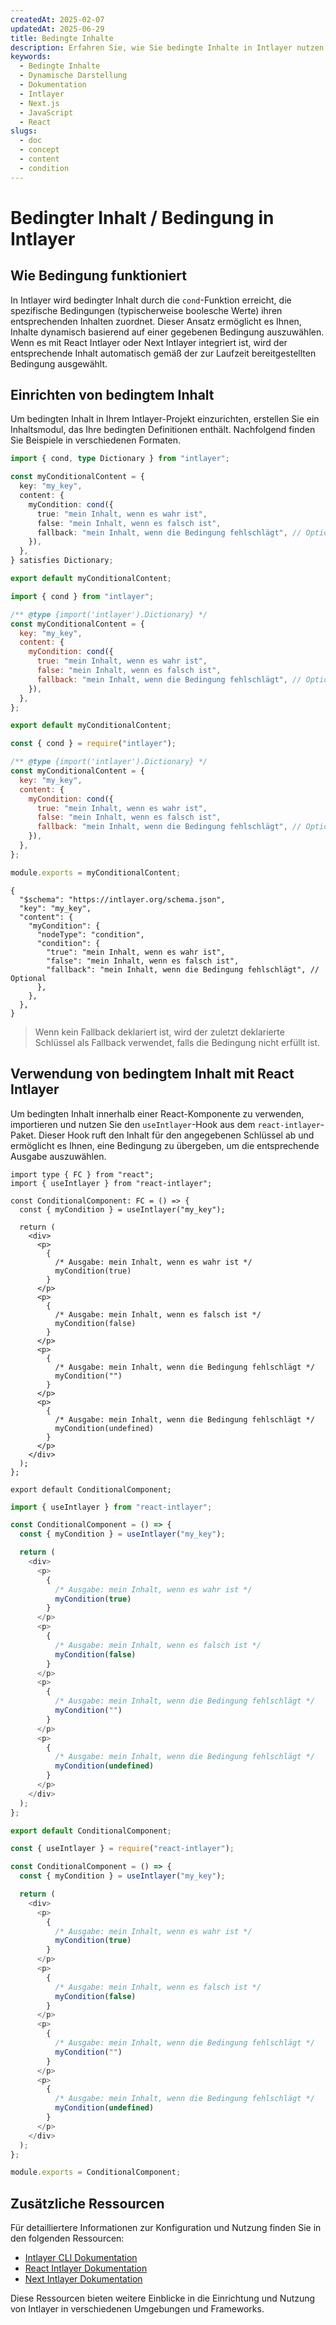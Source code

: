 ```yaml
---
createdAt: 2025-02-07
updatedAt: 2025-06-29
title: Bedingte Inhalte
description: Erfahren Sie, wie Sie bedingte Inhalte in Intlayer nutzen können, um Inhalte dynamisch basierend auf bestimmten Bedingungen anzuzeigen. Folgen Sie dieser Dokumentation, um Bedingungen effizient in Ihr Projekt zu integrieren.
keywords:
  - Bedingte Inhalte
  - Dynamische Darstellung
  - Dokumentation
  - Intlayer
  - Next.js
  - JavaScript
  - React
slugs:
  - doc
  - concept
  - content
  - condition
---
```


# Bedingter Inhalt / Bedingung in Intlayer

## Wie Bedingung funktioniert

In Intlayer wird bedingter Inhalt durch die `cond`-Funktion erreicht, die spezifische Bedingungen (typischerweise boolesche Werte) ihren entsprechenden Inhalten zuordnet. Dieser Ansatz ermöglicht es Ihnen, Inhalte dynamisch basierend auf einer gegebenen Bedingung auszuwählen. Wenn es mit React Intlayer oder Next Intlayer integriert ist, wird der entsprechende Inhalt automatisch gemäß der zur Laufzeit bereitgestellten Bedingung ausgewählt.

## Einrichten von bedingtem Inhalt

Um bedingten Inhalt in Ihrem Intlayer-Projekt einzurichten, erstellen Sie ein Inhaltsmodul, das Ihre bedingten Definitionen enthält. Nachfolgend finden Sie Beispiele in verschiedenen Formaten.

```typescript fileName="**/*.content.ts" contentDeclarationFormat="typescript"
import { cond, type Dictionary } from "intlayer";

const myConditionalContent = {
  key: "my_key",
  content: {
    myCondition: cond({
      true: "mein Inhalt, wenn es wahr ist",
      false: "mein Inhalt, wenn es falsch ist",
      fallback: "mein Inhalt, wenn die Bedingung fehlschlägt", // Optional
    }),
  },
} satisfies Dictionary;

export default myConditionalContent;
```

```javascript fileName="**/*.content.mjs" contentDeclarationFormat="esm"
import { cond } from "intlayer";

/** @type {import('intlayer').Dictionary} */
const myConditionalContent = {
  key: "my_key",
  content: {
    myCondition: cond({
      true: "mein Inhalt, wenn es wahr ist",
      false: "mein Inhalt, wenn es falsch ist",
      fallback: "mein Inhalt, wenn die Bedingung fehlschlägt", // Optional
    }),
  },
};

export default myConditionalContent;
```

```javascript fileName="**/*.content.cjs" contentDeclarationFormat="commonjs"
const { cond } = require("intlayer");

/** @type {import('intlayer').Dictionary} */
const myConditionalContent = {
  key: "my_key",
  content: {
    myCondition: cond({
      true: "mein Inhalt, wenn es wahr ist",
      false: "mein Inhalt, wenn es falsch ist",
      fallback: "mein Inhalt, wenn die Bedingung fehlschlägt", // Optional
    }),
  },
};

module.exports = myConditionalContent;
```

```json5 fileName="**/*.content.json" contentDeclarationFormat="json"
{
  "$schema": "https://intlayer.org/schema.json",
  "key": "my_key",
  "content": {
    "myCondition": {
      "nodeType": "condition",
      "condition": {
        "true": "mein Inhalt, wenn es wahr ist",
        "false": "mein Inhalt, wenn es falsch ist",
        "fallback": "mein Inhalt, wenn die Bedingung fehlschlägt", // Optional
      },
    },
  },
}
```

> Wenn kein Fallback deklariert ist, wird der zuletzt deklarierte Schlüssel als Fallback verwendet, falls die Bedingung nicht erfüllt ist.

## Verwendung von bedingtem Inhalt mit React Intlayer

Um bedingten Inhalt innerhalb einer React-Komponente zu verwenden, importieren und nutzen Sie den `useIntlayer`-Hook aus dem `react-intlayer`-Paket. Dieser Hook ruft den Inhalt für den angegebenen Schlüssel ab und ermöglicht es Ihnen, eine Bedingung zu übergeben, um die entsprechende Ausgabe auszuwählen.

```tsx fileName="**/*.tsx" codeFormat="typescript"
import type { FC } from "react";
import { useIntlayer } from "react-intlayer";

const ConditionalComponent: FC = () => {
  const { myCondition } = useIntlayer("my_key");

  return (
    <div>
      <p>
        {
          /* Ausgabe: mein Inhalt, wenn es wahr ist */
          myCondition(true)
        }
      </p>
      <p>
        {
          /* Ausgabe: mein Inhalt, wenn es falsch ist */
          myCondition(false)
        }
      </p>
      <p>
        {
          /* Ausgabe: mein Inhalt, wenn die Bedingung fehlschlägt */
          myCondition("")
        }
      </p>
      <p>
        {
          /* Ausgabe: mein Inhalt, wenn die Bedingung fehlschlägt */
          myCondition(undefined)
        }
      </p>
    </div>
  );
};

export default ConditionalComponent;
```

```javascript fileName="**/*.mjx" codeFormat="esm"
import { useIntlayer } from "react-intlayer";

const ConditionalComponent = () => {
  const { myCondition } = useIntlayer("my_key");

  return (
    <div>
      <p>
        {
          /* Ausgabe: mein Inhalt, wenn es wahr ist */
          myCondition(true)
        }
      </p>
      <p>
        {
          /* Ausgabe: mein Inhalt, wenn es falsch ist */
          myCondition(false)
        }
      </p>
      <p>
        {
          /* Ausgabe: mein Inhalt, wenn die Bedingung fehlschlägt */
          myCondition("")
        }
      </p>
      <p>
        {
          /* Ausgabe: mein Inhalt, wenn die Bedingung fehlschlägt */
          myCondition(undefined)
        }
      </p>
    </div>
  );
};

export default ConditionalComponent;
```

```javascript fileName="**/*.cjs" codeFormat="commonjs"
const { useIntlayer } = require("react-intlayer");

const ConditionalComponent = () => {
  const { myCondition } = useIntlayer("my_key");

  return (
    <div>
      <p>
        {
          /* Ausgabe: mein Inhalt, wenn es wahr ist */
          myCondition(true)
        }
      </p>
      <p>
        {
          /* Ausgabe: mein Inhalt, wenn es falsch ist */
          myCondition(false)
        }
      </p>
      <p>
        {
          /* Ausgabe: mein Inhalt, wenn die Bedingung fehlschlägt */
          myCondition("")
        }
      </p>
      <p>
        {
          /* Ausgabe: mein Inhalt, wenn die Bedingung fehlschlägt */
          myCondition(undefined)
        }
      </p>
    </div>
  );
};

module.exports = ConditionalComponent;
```

## Zusätzliche Ressourcen

Für detailliertere Informationen zur Konfiguration und Nutzung finden Sie in den folgenden Ressourcen:

- [Intlayer CLI Dokumentation](https://github.com/aymericzip/intlayer/blob/main/docs/docs/de/intlayer_cli.md)
- [React Intlayer Dokumentation](https://github.com/aymericzip/intlayer/blob/main/docs/docs/de/intlayer_with_create_react_app.md)
- [Next Intlayer Dokumentation](https://github.com/aymericzip/intlayer/blob/main/docs/docs/de/intlayer_with_nextjs_15.md)

Diese Ressourcen bieten weitere Einblicke in die Einrichtung und Nutzung von Intlayer in verschiedenen Umgebungen und Frameworks.
